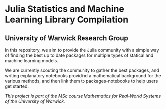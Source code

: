 # Julia Statistics and Machine Learning Library Compilation
## University of Warwick Research Group

In this repository, we aim to provide the Julia community with a simple way of finding the best up to date packages for multiple types of statical and machine learning models.

We are currently scouting the community to gather the best packages, and writing explanatory notebooks providind a mathematical background for the various methods, and then link them to packages-notebooks to help users get started.

_This project is part of the MSc course Mathematics for Real-World Systems of the University of Warwick._
